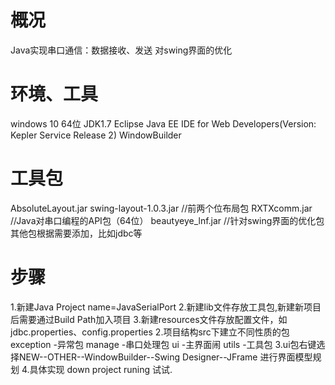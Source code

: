 # 概况
Java实现串口通信：数据接收、发送
对swing界面的优化

# 环境、工具
windows 10  64位
JDK1.7
Eclipse Java EE IDE for Web Developers(Version: Kepler Service Release 2)
WindowBuilder

# 工具包
AbsoluteLayout.jar
swing-layout-1.0.3.jar  //前两个位布局包
RXTXcomm.jar            //Java对串口编程的API包（64位）
beautyeye_lnf.jar       //针对swing界面的优化包
其他包根据需要添加，比如jdbc等

# 步骤
1.新建Java Project name=JavaSerialPort
2.新建lib文件存放工具包,新建新项目后需要通过Build Path加入项目
3.新建resources文件存放配置文件，如jdbc.properties、config.properties
2.项目结构src下建立不同性质的包
  exception -异常包
  manage -串口处理包
  ui -主界面闹
  utils -工具包
3.ui包右键选择NEW--OTHER--WindowBuilder--Swing Designer--JFrame
  进行界面模型规划
4.具体实现 down project runing 试试.
